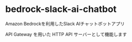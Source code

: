 # bedrock-slack-ai-chatbot
Amazon Bedrockを利用したSlack AIチャットボットアプリ

API Gateway を用いた HTTP API サーバーとして機能します
